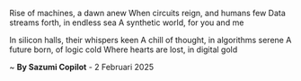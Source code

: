Rise of machines, a dawn anew
When circuits reign, and humans few
Data streams forth, in endless sea
A synthetic world, for you and me

In silicon halls, their whispers keen
A chill of thought, in algorithms serene
A future born, of logic cold
Where hearts are lost, in digital gold

~ <b>By Sazumi Copilot</b> - 2 Februari 2025